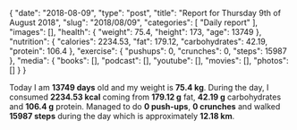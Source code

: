 {
    "date": "2018-08-09",
    "type": "post",
    "title": "Report for Thursday 9th of August 2018",
    "slug": "2018\/08\/09",
    "categories": [
        "Daily report"
    ],
    "images": [],
    "health": {
        "weight": 75.4,
        "height": 173,
        "age": 13749
    },
    "nutrition": {
        "calories": 2234.53,
        "fat": 179.12,
        "carbohydrates": 42.19,
        "protein": 106.4
    },
    "exercise": {
        "pushups": 0,
        "crunches": 0,
        "steps": 15987
    },
    "media": {
        "books": [],
        "podcast": [],
        "youtube": [],
        "movies": [],
        "photos": []
    }
}

Today I am <strong>13749 days</strong> old and my weight is <strong>75.4 kg</strong>. During the day, I consumed <strong>2234.53 kcal</strong> coming from <strong>179.12 g</strong> fat, <strong>42.19 g</strong> carbohydrates and <strong>106.4 g</strong> protein. Managed to do <strong>0 push-ups</strong>, <strong>0 crunches</strong> and walked <strong>15987 steps</strong> during the day which is approximately <strong>12.18 km</strong>.